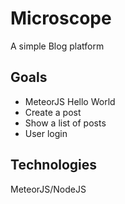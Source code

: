 # Microscope
A simple Blog platform
## Goals
- MeteorJS Hello World
- Create a post
- Show a list of posts
- User login

## Technologies
MeteorJS/NodeJS

